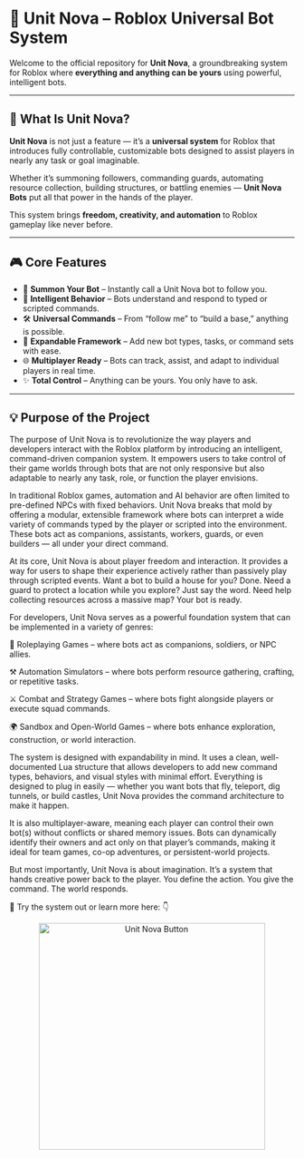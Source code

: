 # 🚀 Unit Nova – Roblox Universal Bot System

Welcome to the official repository for **Unit Nova**, a groundbreaking system for Roblox where **everything and anything can be yours** using powerful, intelligent bots.

---

## 🌟 What Is Unit Nova?

**Unit Nova** is not just a feature — it’s a **universal system** for Roblox that introduces fully controllable, customizable bots designed to assist players in nearly any task or goal imaginable.

Whether it’s summoning followers, commanding guards, automating resource collection, building structures, or battling enemies — **Unit Nova Bots** put all that power in the hands of the player.

This system brings **freedom, creativity, and automation** to Roblox gameplay like never before.

---

## 🎮 Core Features

- 🤖 **Summon Your Bot** – Instantly call a Unit Nova bot to follow you.
- 🧠 **Intelligent Behavior** – Bots understand and respond to typed or scripted commands.
- 🛠️ **Universal Commands** – From “follow me” to “build a base,” anything is possible.
- 🎯 **Expandable Framework** – Add new bot types, tasks, or command sets with ease.
- 🌐 **Multiplayer Ready** – Bots can track, assist, and adapt to individual players in real time.
- ✨ **Total Control** – Anything can be yours. You only have to ask.

---

## 💡 Purpose of the Project
The purpose of Unit Nova is to revolutionize the way players and developers interact with the Roblox platform by introducing an intelligent, command-driven companion system. It empowers users to take control of their game worlds through bots that are not only responsive but also adaptable to nearly any task, role, or function the player envisions.

In traditional Roblox games, automation and AI behavior are often limited to pre-defined NPCs with fixed behaviors. Unit Nova breaks that mold by offering a modular, extensible framework where bots can interpret a wide variety of commands typed by the player or scripted into the environment. These bots act as companions, assistants, workers, guards, or even builders — all under your direct command.

At its core, Unit Nova is about player freedom and interaction. It provides a way for users to shape their experience actively rather than passively play through scripted events. Want a bot to build a house for you? Done. Need a guard to protect a location while you explore? Just say the word. Need help collecting resources across a massive map? Your bot is ready.

For developers, Unit Nova serves as a powerful foundation system that can be implemented in a variety of genres:

🏰 Roleplaying Games – where bots act as companions, soldiers, or NPC allies.

⚒️ Automation Simulators – where bots perform resource gathering, crafting, or repetitive tasks.

⚔️ Combat and Strategy Games – where bots fight alongside players or execute squad commands.

🌍 Sandbox and Open-World Games – where bots enhance exploration, construction, or world interaction.

The system is designed with expandability in mind. It uses a clean, well-documented Lua structure that allows developers to add new command types, behaviors, and visual styles with minimal effort. Everything is designed to plug in easily — whether you want bots that fly, teleport, dig tunnels, or build castles, Unit Nova provides the command architecture to make it happen.

It is also multiplayer-aware, meaning each player can control their own bot(s) without conflicts or shared memory issues. Bots can dynamically identify their owners and act only on that player’s commands, making it ideal for team games, co-op adventures, or persistent-world projects.

But most importantly, Unit Nova is about imagination. It’s a system that hands creative power back to the player. You define the action. You give the command. The world responds.

🔗 Try the system out or learn more here:
👇 <p align="center">
  <a href="https://unit-nova-bots.vercel.app/" target="_blank">
    <img alt="Unit Nova Button" src="https://img.playbook.com/eOkvTUBYCXz0w9EHyoQR9EMxmnNzK_PwxnZLui1-o8w/Z3M6Ly9wbGF5Ym9v/ay1hc3NldHMtcHVi/bGljLzBmN2ZlMmRl/LWMxZmItNGQxMS1h/NTY2LWE1MmMwMjZi/MGUyMQ" width="400" />
  </a>
</p>
